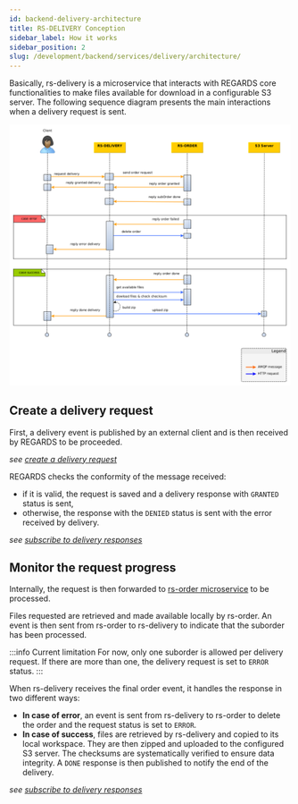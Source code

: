 ```yaml
---
id: backend-delivery-architecture
title: RS-DELIVERY Conception
sidebar_label: How it works
sidebar_position: 2
slug: /development/backend/services/delivery/architecture/
---
```


Basically, rs-delivery is a microservice that interacts with REGARDS core functionalities to make files available
for download in a configurable S3 server. The following sequence diagram presents the main interactions when a delivery
request is sent.

![delivery_sequence_diagram](src/delivery_sequence_diagram.png)

## Create a delivery request

First, a delivery event is published by an external client and is then received by REGARDS to be proceeded.

*see [create a delivery request](api-guides/amqp/amqp-publish-request.md)*

REGARDS checks the conformity of the message received:

- if it is valid, the request is saved and a delivery response with `GRANTED` status is sent,
- otherwise, the response with the `DENIED` status is sent with the error received by delivery.

*see [subscribe to delivery responses](api-guides/amqp/amqp-subscribe-response.md)*

## Monitor the request progress

Internally, the request is then forwarded to [rs-order microservice](../../backend/regards/order/order.md) to be
processed.

Files requested are retrieved and made available locally by rs-order. An event is then sent from rs-order to rs-delivery
to indicate that the suborder has been processed.

:::info Current limitation
For now, only one suborder is allowed per delivery request. If there are more than one,
the delivery request is set to `ERROR` status.
:::

When rs-delivery receives the final order event, it handles the response in two different ways:

- **In case of error**, an event is sent from rs-delivery to rs-order to delete the order and the request status is set
  to `ERROR`.
- **In case of success**, files are retrieved by rs-delivery and copied to its local workspace. They are then zipped and
  uploaded to the configured S3 server. The checksums are systematically verified to ensure data integrity. A `DONE`
  response is then published to notify the end of the delivery.

*see [subscribe to delivery responses](api-guides/amqp/amqp-subscribe-response.md)*
